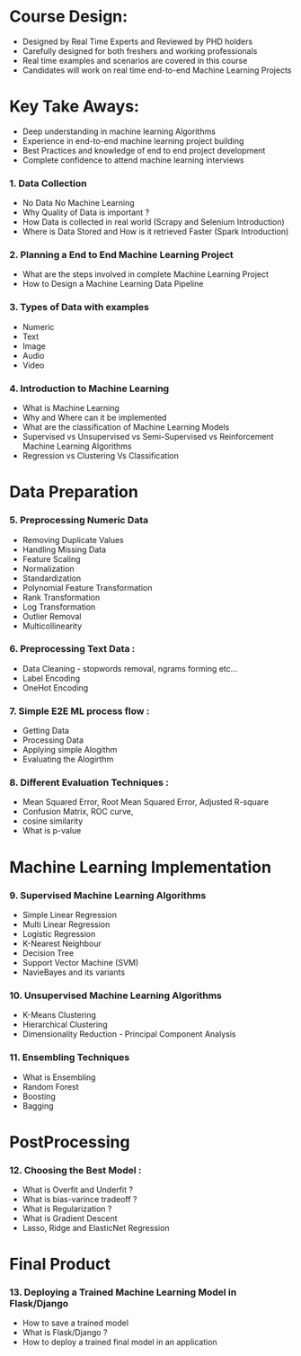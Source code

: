 # Course Design:
- Designed by Real Time Experts and Reviewed by PHD holders
- Carefully designed for both freshers and working professionals
- Real time examples and scenarios are covered in this course
- Candidates will work on real time end-to-end Machine Learning Projects

# Key Take Aways:
- Deep understanding in machine learning Algorithms
- Experience in end-to-end machine learning project building
- Best Practices and knowledge of end to end project development
- Complete confidence to attend machine learning interviews

### 1. Data Collection 
- No Data No Machine Learning 
- Why Quality of Data is important ?
- How Data is collected in real world (Scrapy and Selenium Introduction)
- Where is Data Stored and How is it retrieved Faster (Spark Introduction)

### 2. Planning a End to End Machine Learning Project
- What are the steps involved in complete Machine Learning Project 
- How to Design a Machine Learning Data Pipeline 

### 3. Types of Data with examples 
- Numeric  
- Text 
- Image 
- Audio 
- Video 

### 4. Introduction to Machine Learning 
- What is Machine Learning
- Why and Where can it be implemented 
- What are the classification of Machine Learning Models
- Supervised vs Unsupervised vs Semi-Supervised vs Reinforcement Machine Learning Algorithms
- Regression vs Clustering Vs Classification 

# Data Preparation 

### 5. Preprocessing Numeric Data 
- Removing Duplicate Values
- Handling Missing Data
- Feature Scaling
- Normalization 
- Standardization
- Polynomial Feature Transformation
- Rank Transformation 
- Log Transformation
- Outlier Removal
- Multicollinearity
 
### 6. Preprocessing Text Data :
- Data Cleaning - stopwords removal, ngrams forming etc...
- Label Encoding 
- OneHot Encoding 

### 7. Simple E2E ML process flow :
- Getting Data 
- Processing Data 
- Applying simple Alogithm
- Evaluating the Alogirthm 

### 8. Different Evaluation Techniques :
- Mean Squared Error, Root Mean Squared Error, Adjusted R-square
- Confusion Matrix, ROC curve,
- cosine similarity 
- What is p-value 

# Machine Learning Implementation 

### 9. Supervised Machine Learning Algorithms 
- Simple Linear Regression 
- Multi Linear Regression 
- Logistic Regression
- K-Nearest Neighbour 
- Decision Tree 
- Support Vector Machine (SVM)
- NavieBayes and its variants

### 10. Unsupervised Machine Learning Algorithms
- K-Means Clustering 
- Hierarchical Clustering
- Dimensionality Reduction - Principal Component Analysis

### 11. Ensembling Techniques 
- What is Ensembling 
- Random Forest 
- Boosting
- Bagging 

# PostProcessing 

### 12. Choosing the Best Model :
- What is Overfit and Underfit ?
- What is bias-varince tradeoff ?
- What is Regularization ?
- What is Gradient Descent 
- Lasso, Ridge and ElasticNet Regression 

# Final Product 

### 13. Deploying a Trained Machine Learning Model in Flask/Django 
- How to save a trained model 
- What is Flask/Django ?
- How to deploy a trained final model in an application 





  



